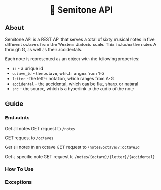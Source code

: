 <h1 style="text-align: center">🎺 Semitone API</h1>

## About

Semitone API is a REST API that serves a total of sixty musical notes in five different octaves from the Western diatonic scale. This includes the notes A through G, as well as their accidentals.

Each note is represented as an object with the following properties:

<ul>
<li><code>id</code> - a unique id</li>
<li><code>octave_id</code> - the octave, which ranges from 1-5</li>
<li><code>letter</code> - the letter notation, which ranges from A-G</li>
<li><code>accidental</code> - the accidental, which can be flat, sharp, or natural</li>
<li><code>src</code> - the source, which is a hyperlink to the audio of the note</li>
</ul>

## Guide

### Endpoints

Get all notes
GET request to <code>/notes</code>

GET request to <code>/octaves</code>

Get all notes in an octave
GET request to <code>/notes/octaves/:octaveId</code>

Get a specific note
GET request to <code>/notes/{octave}/{letter}/{accidental}</code>

### How To Use

### Exceptions
